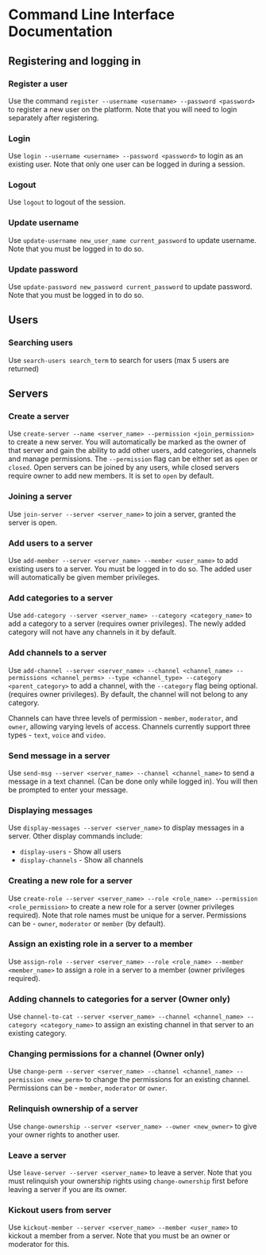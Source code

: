 # Command Line Interface Documentation

## Registering and logging in

### Register a user
Use the command `register --username <username> --password <password>` to register a new user on the platform. Note that you will need to login separately after registering.

### Login
Use `login --username <username> --password <password>` to login as an existing user. Note that only one user can be logged in during a session. 

### Logout
Use `logout` to logout of the session.
### Update username
Use `update-username new_user_name current_password` to update username. Note that you must be logged in to do so.
### Update password
Use `update-password new_password current_password` to update password. Note that you must be logged in to do so.

## Users

### Searching users
Use `search-users search_term` to search for users (max 5 users are returned)

## Servers

### Create a server
Use `create-server --name <server_name> --permission <join_permission>` to create a new server. You will automatically be marked as the owner of that server and gain the ability to add other users, add categories, channels and manage permissions. The `--permission` flag can be either set as `open` or `closed`. Open servers can be joined by any users, while closed servers require owner to add new members. It is set to `open` by default.

### Joining a server 
Use `join-server --server <server_name>` to join a server, granted the server is open.

### Add users to a server
Use `add-member --server <server_name> --member <user_name>` to add existing users to a server. You must be logged in to do so. The added user will automatically be given member privileges.

### Add categories to a server
Use `add-category --server <server_name> --category <category_name>` to add a category to a server (requires owner privileges). The newly added category will not have any channels in it by default.

### Add channels to a server
Use `add-channel --server <server_name> --channel <channel_name> --permissions <channel_perms> --type <channel_type> --category <parent_category>` to add a channel, with the `--category` flag being optional. (requires owner privileges). By default, the channel will not belong to any category.

Channels can have three levels of permission - `member`, `moderator`, and `owner`, allowing varying levels of access. Channels currently support three types - `text`, `voice` and `video`.

### Send message in a server
Use `send-msg --server <server_name> --channel <channel_name>` to send a message in a text channel. (Can be done only while logged in). You will then be prompted to enter your message. 

### Displaying messages
Use `display-messages --server <server_name>` to display messages in a server.
Other display commands include:
- `display-users` - Show all users
- `display-channels` - Show all channels

### Creating a new role for a server
Use `create-role --server <server_name> --role <role_name> --permission <role_permission>` to create a new role for a server (owner privileges required). Note that role names must be unique for a server. Permissions can be - `owner`, `moderator` or `member` (by default).

### Assign an existing role in a server to a member
Use `assign-role --server <server_name> --role <role_name> --member <member_name>` to assign a role in a server to a member (owner privileges required).

### Adding channels to categories for a server (Owner only)
Use `channel-to-cat --server <server_name> --channel <channel_name> --category <category_name>` to assign an existing channel in that server to an existing category. 

### Changing permissions for a channel (Owner only)
Use `change-perm --server <server_name> --channel <channel_name> --permission <new_perm>` to change the permissions for an existing channel. Permissions can be - `member`, `moderator` or `owner`.

### Relinquish ownership of a server
Use `change-ownership --server <server_name> --owner <new_owner>` to give your owner rights to another user.

### Leave a server
Use `leave-server --server <server_name>` to leave a server. Note that you must relinquish your ownership rights using `change-ownership` first before leaving a server if you are its owner.

### Kickout users from server
Use `kickout-member --server <server_name> --member <user_name>` to kickout a member from a server. Note that you must be an owner or moderator for this.

